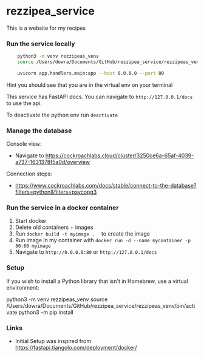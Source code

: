 # rezzipea_service
This is a website for my recipes

### Run the service locally
```bash
    python3 -m venv rezzipeas_venv
    source /Users/dowra/Documents/GitHub/rezzipea_service/rezzipeas_venv/bin/activate
    
    uvicorn app.handlers.main:app --host 0.0.0.0 --port 80  
```
Hint you should see that you are in the virtual env on your terminal

This service has FastAPI docs. You can navigate to `http://127.0.0.1/docs` to use the api.

To deactivate the python env run `deactivate`

### Manage the database
Console view:
- Navigate to https://cockroachlabs.cloud/cluster/3250ce6a-65af-4039-a737-1631378f5a0d/overview

Connection steps:
- https://www.cockroachlabs.com/docs/stable/connect-to-the-database?filters=python&filters=psycopg3

### Run the service in a docker container
1. Start docker
2. Delete old containers + images
3. Run `docker build -t myimage .  ` to create the image 
4. Run image in my container with `docker run -d --name mycontainer -p 80:80 myimage `
5. Navigate to `http://0.0.0.0:80` or `http://127.0.0.1/docs`

### Setup 

If you wish to install a Python library that isn't in Homebrew, use a virtual environment:

python3 -m venv rezzipeas_venv
source /Users/dowra/Documents/GitHub/rezzipea_service/rezzipeas_venv/bin/activate
python3 -m pip install <package-name>


### Links

- Initial Setup was inspired from https://fastapi.tiangolo.com/deployment/docker/

